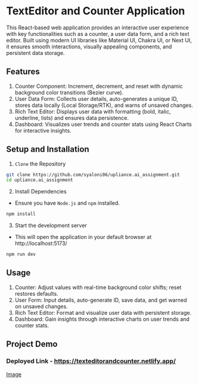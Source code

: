 # TextEditor and Counter Application
This React-based web application provides an interactive user experience with key functionalities such as a counter, a user data form, and a rich text editor. Built using modern UI libraries like Material UI, Chakra UI, or Next UI, it ensures smooth interactions, visually appealing components, and persistent data storage.
## Features
1. Counter Component: Increment, decrement, and reset with dynamic background color transitions (Bezier curve).
2. User Data Form: Collects user details, auto-generates a unique ID, stores data locally (Local Storage/RTK), and warns of unsaved changes.
3. Rich Text Editor: Displays user data with formatting (bold, italic, underline, lists) and ensures data persistence.
4. Dashboard: Visualizes user trends and counter stats using React Charts for interactive insights.
## Setup and Installation
1. `Clone` the Repository
``` bash
git clone https://github.com/syaloni06/upliance.ai_assignment.git
cd upliance.ai_assignment
```
2. Install Dependencies
- Ensure you have `Node.js` and `npm` installed.
``` bash
npm install
```
3. Start the development server
- This will open the application in your default browser at http://localhost:5173/
``` bash
npm run dev
```
## Usage
1. Counter: Adjust values with real-time background color shifts; reset restores defaults.
2. User Form: Input details, auto-generate ID, save data, and get warned on unsaved changes.
3. Rich Text Editor: Format and visualize user data with persistent storage.
4. Dashboard: Gain insights through interactive charts on user trends and counter stats.
## Project Demo
### Deployed Link - https://texteditorandcounter.netlify.app/
[Image](https://github.com/user-attachments/assets/cb6183c3-9d6e-4786-aa2b-31236835d3a0)